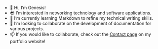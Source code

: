 - 👋 Hi, I’m Genesis!
- 😎 I’m interested in networking technology and software applications.
- 🧠 I’m currently learning Markdown to refine my technical writing skills.
- 👊 I’m looking to collaborate on the development of documentation for various projects.
- 📫 If you would like to collaborate, check out the [Contact page](https://genwritescom.wordpress.com/contact/) on my portfolio website!

<!---
genesis-writing/genesis-writing is a ✨ special ✨ repository because its `README.md` (this file) appears on your GitHub profile.
You can click the Preview link to take a look at your changes.
--->
